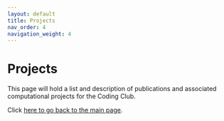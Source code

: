 ```yaml
---
layout: default
title: Projects
nav_order: 4
navigation_weight: 4
---
```


# Projects

This page will hold a list and description of publications and associated computational projects for the Coding Club.

Click [here to go back to the main page](../).
